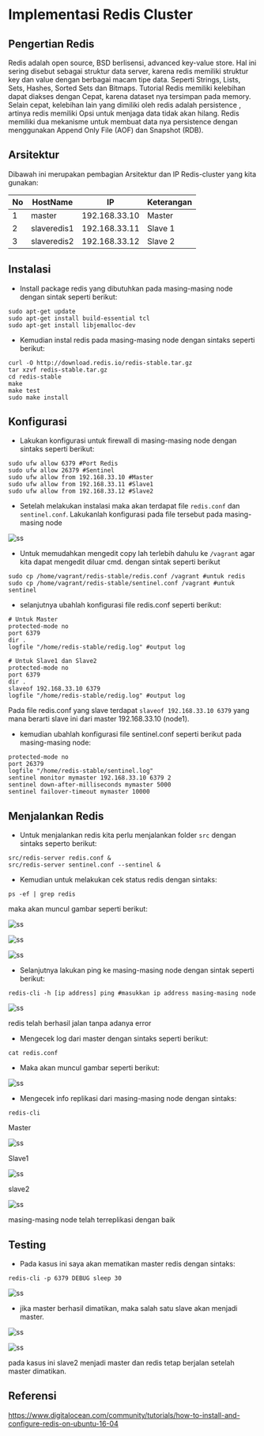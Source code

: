 # Implementasi Redis Cluster
## Pengertian Redis
Redis adalah open source, BSD berlisensi, advanced key-value store. Hal ini sering disebut sebagai struktur data server, karena redis memiliki struktur key dan value dengan berbagai macam tipe data. Seperti Strings, Lists, Sets, Hashes, Sorted Sets dan Bitmaps. Tutorial Redis memiliki kelebihan dapat diakses dengan Cepat, karena dataset nya tersimpan pada memory. Selain cepat, kelebihan lain yang dimiliki oleh redis adalah persistence , artinya redis memiliki Opsi untuk menjaga data tidak akan hilang. Redis memiliki dua mekanisme untuk membuat data nya persistence dengan menggunakan Append Only File (AOF) dan Snapshot (RDB).

## Arsitektur
Dibawah ini merupakan pembagian Arsitektur dan IP Redis-cluster yang kita gunakan:

No | HostName |    IP    | Keterangan  |
---|----------|----------|-------------|
1  |master    |192.168.33.10 |Master|
2 |slaveredis1|192.168.33.11|Slave 1|
3 |slaveredis2|192.168.33.12|Slave 2|

## Instalasi
- Install package redis yang dibutuhkan pada masing-masing node dengan sintak seperti berikut:
```
sudo apt-get update 
sudo apt-get install build-essential tcl
sudo apt-get install libjemalloc-dev
```
- Kemudian instal redis pada masing-masing node dengan sintaks seperti berikut:
```
curl -O http://download.redis.io/redis-stable.tar.gz
tar xzvf redis-stable.tar.gz
cd redis-stable
make
make test
sudo make install
```

## Konfigurasi
- Lakukan konfigurasi untuk firewall di masing-masing node dengan sintaks seperti berikut:
```
sudo ufw allow 6379 #Port Redis
sudo ufw allow 26379 #Sentinel
sudo ufw allow from 192.168.33.10 #Master
sudo ufw allow from 192.168.33.11 #Slave1
sudo ufw allow from 192.168.33.12 #Slave2
```
- Setelah melakukan instalasi maka akan terdapat file ```redis.conf``` dan ```sentinel.conf```. Lakukanlah konfigurasi pada file tersebut pada masing-masing node

![ss](https://github.com/Nirmala01/Basis-Data-Terdistribusi-BDT-/blob/master/Tugas%205%20Implementasi%20Redis/ss/ls.PNG)

- Untuk memudahkan mengedit copy lah terlebih dahulu ke ```/vagrant``` agar kita dapat mengedit diluar cmd. dengan sintak seperti berikut
```
sudo cp /home/vagrant/redis-stable/redis.conf /vagrant #untuk redis
sudo cp /home/vagrant/redis-stable/sentinel.conf /vagrant #untuk sentinel
```

- selanjutnya ubahlah konfigurasi file redis.conf seperti berikut:
```
# Untuk Master
protected-mode no
port 6379
dir .
logfile "/home/redis-stable/redig.log" #output log
```
```
# Untuk Slave1 dan Slave2
protected-mode no
port 6379
dir .
slaveof 192.168.33.10 6379
logfile "/home/redis-stable/redig.log" #output log
```
Pada file redis.conf yang slave terdapat ```slaveof 192.168.33.10 6379``` yang mana berarti slave ini dari master 192.168.33.10 (node1).

- kemudian ubahlah konfigurasi file sentinel.conf seperti berikut pada masing-masing node:
```
protected-mode no
port 26379
logfile "/home/redis-stable/sentinel.log"
sentinel monitor mymaster 192.168.33.10 6379 2
sentinel down-after-milliseconds mymaster 5000
sentinel failover-timeout mymaster 10000
```

## Menjalankan Redis
- Untuk menjalankan redis kita perlu menjalankan folder ```src``` dengan sintaks seperto berikut:
```
src/redis-server redis.conf &
src/redis-server sentinel.conf --sentinel &
```
- Kemudian untuk melakukan cek status redis dengan sintaks:
```
ps -ef | grep redis
```
maka akan muncul gambar seperti berikut:

![ss](https://github.com/Nirmala01/Basis-Data-Terdistribusi-BDT-/blob/master/Tugas%205%20Implementasi%20Redis/ss/mastercek.PNG)

![ss](https://github.com/Nirmala01/Basis-Data-Terdistribusi-BDT-/blob/master/Tugas%205%20Implementasi%20Redis/ss/slave1cek.PNG)

![ss](https://github.com/Nirmala01/Basis-Data-Terdistribusi-BDT-/blob/master/Tugas%205%20Implementasi%20Redis/ss/slave2cek.PNG)

- Selanjutnya lakukan ping ke masing-masing node dengan sintak seperti berikut:
```
redis-cli -h [ip address] ping #masukkan ip address masing-masing node
```
![ss](https://github.com/Nirmala01/Basis-Data-Terdistribusi-BDT-/blob/master/Tugas%205%20Implementasi%20Redis/ss/pingnode.PNG)

redis telah berhasil jalan tanpa adanya error

- Mengecek log dari master dengan sintaks seperti berikut:
```
cat redis.conf
```
- Maka akan muncul gambar seperti berikut:

![ss](https://github.com/Nirmala01/Basis-Data-Terdistribusi-BDT-/blob/master/Tugas%205%20Implementasi%20Redis/ss/cekredislogMaster1.PNG)

- Mengecek info replikasi dari masing-masing node dengan sintaks:
```
redis-cli
```
Master

![ss](https://github.com/Nirmala01/Basis-Data-Terdistribusi-BDT-/blob/master/Tugas%205%20Implementasi%20Redis/ss/inforeplimaster.PNG)

Slave1

![ss](https://github.com/Nirmala01/Basis-Data-Terdistribusi-BDT-/blob/master/Tugas%205%20Implementasi%20Redis/ss/inforeplislave1.PNG)

slave2

![ss](https://github.com/Nirmala01/Basis-Data-Terdistribusi-BDT-/blob/master/Tugas%205%20Implementasi%20Redis/ss/cekreplislave2.PNG)

masing-masing node telah terreplikasi dengan baik 

## Testing
- Pada kasus ini saya akan mematikan master redis dengan sintaks:
```
redis-cli -p 6379 DEBUG sleep 30
```
![ss](https://github.com/Nirmala01/Basis-Data-Terdistribusi-BDT-/blob/master/Tugas%205%20Implementasi%20Redis/ss/masterdimatikan.PNG)

- jika master berhasil dimatikan, maka salah satu slave akan menjadi master.

![ss](https://github.com/Nirmala01/Basis-Data-Terdistribusi-BDT-/blob/master/Tugas%205%20Implementasi%20Redis/ss/inforeplislave1setlahmastermati.PNG)

![ss](https://github.com/Nirmala01/Basis-Data-Terdistribusi-BDT-/blob/master/Tugas%205%20Implementasi%20Redis/ss/inforeplislave2setelahmasterdimatikan.PNG)

pada kasus ini slave2 menjadi master dan redis tetap berjalan setelah master dimatikan.

## Referensi
https://www.digitalocean.com/community/tutorials/how-to-install-and-configure-redis-on-ubuntu-16-04



